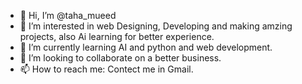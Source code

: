 - 👋 Hi, I’m @taha_mueed
- 👀 I’m interested in web Designing, Developing and making amzing projects, also Ai learning for better experience. 
- 🌱 I’m currently learning AI and python and web development.
- 💞️ I’m looking to collaborate on a better business.
- 📫 How to reach me: Contect me in Gmail.

<!---
tahamueed/tahamueed is a ✨ special ✨ repository because its `README.md` (this file) appears on your GitHub profile.
You can click the Preview link to take a look at your changes.
--->
